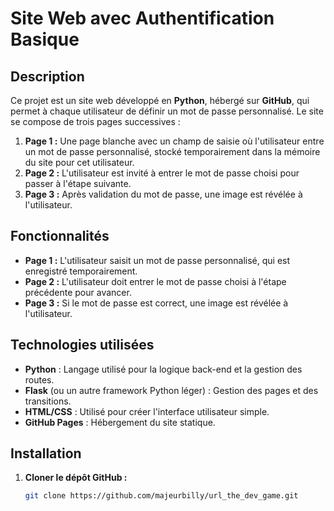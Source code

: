 # Site Web avec Authentification Basique

## Description
Ce projet est un site web développé en **Python**, hébergé sur **GitHub**, qui permet à chaque utilisateur de définir un mot de passe personnalisé. Le site se compose de trois pages successives :

1. **Page 1 :** Une page blanche avec un champ de saisie où l'utilisateur entre un mot de passe personnalisé, stocké temporairement dans la mémoire du site pour cet utilisateur.
2. **Page 2 :** L'utilisateur est invité à entrer le mot de passe choisi pour passer à l'étape suivante.
3. **Page 3 :** Après validation du mot de passe, une image est révélée à l'utilisateur.

## Fonctionnalités

- **Page 1 :** L'utilisateur saisit un mot de passe personnalisé, qui est enregistré temporairement.
- **Page 2 :** L'utilisateur doit entrer le mot de passe choisi à l'étape précédente pour avancer.
- **Page 3 :** Si le mot de passe est correct, une image est révélée à l'utilisateur.

## Technologies utilisées
- **Python** : Langage utilisé pour la logique back-end et la gestion des routes.
- **Flask** (ou un autre framework Python léger) : Gestion des pages et des transitions.
- **HTML/CSS** : Utilisé pour créer l'interface utilisateur simple.
- **GitHub Pages** : Hébergement du site statique.

## Installation

1. **Cloner le dépôt GitHub :**
   ```bash
   git clone https://github.com/majeurbilly/url_the_dev_game.git
